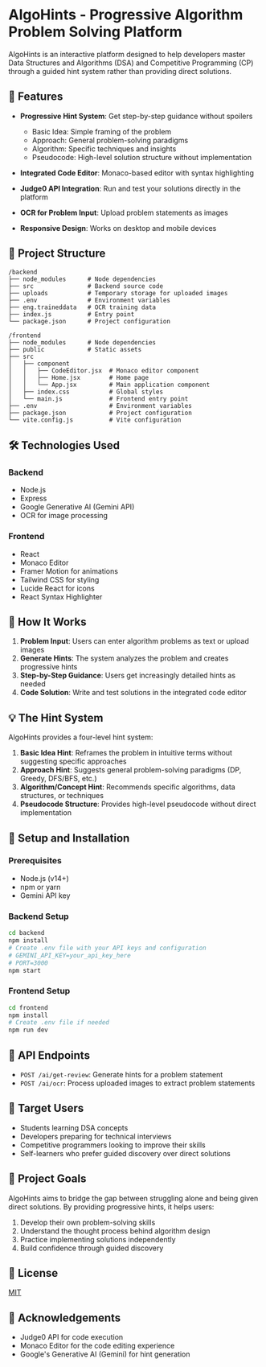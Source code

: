 # AlgoHints - Progressive Algorithm Problem Solving Platform

AlgoHints is an interactive platform designed to help developers master Data Structures and Algorithms (DSA) and Competitive Programming (CP) through a guided hint system rather than providing direct solutions.

## 🚀 Features

- **Progressive Hint System**: Get step-by-step guidance without spoilers
  - Basic Idea: Simple framing of the problem
  - Approach: General problem-solving paradigms
  - Algorithm: Specific techniques and insights
  - Pseudocode: High-level solution structure without implementation
  
- **Integrated Code Editor**: Monaco-based editor with syntax highlighting
  
- **Judge0 API Integration**: Run and test your solutions directly in the platform
  
- **OCR for Problem Input**: Upload problem statements as images
  
- **Responsive Design**: Works on desktop and mobile devices

## 📁 Project Structure

```
/backend
├── node_modules      # Node dependencies
├── src               # Backend source code
├── uploads           # Temporary storage for uploaded images
├── .env              # Environment variables
├── eng.traineddata   # OCR training data
├── index.js          # Entry point
└── package.json      # Project configuration

/frontend
├── node_modules      # Node dependencies
├── public            # Static assets
├── src
│   ├── component
│   │   ├── CodeEditor.jsx  # Monaco editor component
│   │   ├── Home.jsx        # Home page
│   │   └── App.jsx         # Main application component
│   ├── index.css           # Global styles
│   └── main.js             # Frontend entry point
├── .env                    # Environment variables
├── package.json            # Project configuration
└── vite.config.js          # Vite configuration
```

## 🛠️ Technologies Used

### Backend
- Node.js
- Express
- Google Generative AI (Gemini API)
- OCR for image processing

### Frontend
- React
- Monaco Editor
- Framer Motion for animations
- Tailwind CSS for styling
- Lucide React for icons
- React Syntax Highlighter

## 🚦 How It Works

1. **Problem Input**: Users can enter algorithm problems as text or upload images
2. **Generate Hints**: The system analyzes the problem and creates progressive hints
3. **Step-by-Step Guidance**: Users get increasingly detailed hints as needed
4. **Code Solution**: Write and test solutions in the integrated code editor

## 💡 The Hint System

AlgoHints provides a four-level hint system:

1. **Basic Idea Hint**: Reframes the problem in intuitive terms without suggesting specific approaches
2. **Approach Hint**: Suggests general problem-solving paradigms (DP, Greedy, DFS/BFS, etc.)
3. **Algorithm/Concept Hint**: Recommends specific algorithms, data structures, or techniques
4. **Pseudocode Structure**: Provides high-level pseudocode without direct implementation

## 🔧 Setup and Installation

### Prerequisites
- Node.js (v14+)
- npm or yarn
- Gemini API key

### Backend Setup
```bash
cd backend
npm install
# Create .env file with your API keys and configuration
# GEMINI_API_KEY=your_api_key_here
# PORT=3000
npm start
```

### Frontend Setup
```bash
cd frontend
npm install
# Create .env file if needed
npm run dev
```

## 🚀 API Endpoints

- `POST /ai/get-review`: Generate hints for a problem statement
- `POST /ai/ocr`: Process uploaded images to extract problem statements

## 👥 Target Users

- Students learning DSA concepts
- Developers preparing for technical interviews
- Competitive programmers looking to improve their skills
- Self-learners who prefer guided discovery over direct solutions

## 🎯 Project Goals

AlgoHints aims to bridge the gap between struggling alone and being given direct solutions. By providing progressive hints, it helps users:

1. Develop their own problem-solving skills
2. Understand the thought process behind algorithm design
3. Practice implementing solutions independently
4. Build confidence through guided discovery

## 📝 License

[MIT](LICENSE)

## 🙏 Acknowledgements

- Judge0 API for code execution
- Monaco Editor for the code editing experience
- Google's Generative AI (Gemini) for hint generation
